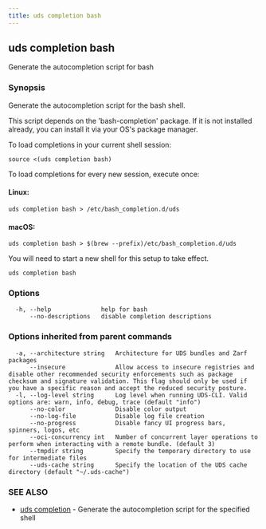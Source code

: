 ```yaml
---
title: uds completion bash
---
```

## uds completion bash

Generate the autocompletion script for bash

### Synopsis

Generate the autocompletion script for the bash shell.

This script depends on the 'bash-completion' package.
If it is not installed already, you can install it via your OS's package manager.

To load completions in your current shell session:

	source <(uds completion bash)

To load completions for every new session, execute once:

#### Linux:

	uds completion bash > /etc/bash_completion.d/uds

#### macOS:

	uds completion bash > $(brew --prefix)/etc/bash_completion.d/uds

You will need to start a new shell for this setup to take effect.


```
uds completion bash
```

### Options

```
  -h, --help              help for bash
      --no-descriptions   disable completion descriptions
```

### Options inherited from parent commands

```
  -a, --architecture string   Architecture for UDS bundles and Zarf packages
      --insecure              Allow access to insecure registries and disable other recommended security enforcements such as package checksum and signature validation. This flag should only be used if you have a specific reason and accept the reduced security posture.
  -l, --log-level string      Log level when running UDS-CLI. Valid options are: warn, info, debug, trace (default "info")
      --no-color              Disable color output
      --no-log-file           Disable log file creation
      --no-progress           Disable fancy UI progress bars, spinners, logos, etc
      --oci-concurrency int   Number of concurrent layer operations to perform when interacting with a remote bundle. (default 3)
      --tmpdir string         Specify the temporary directory to use for intermediate files
      --uds-cache string      Specify the location of the UDS cache directory (default "~/.uds-cache")
```

### SEE ALSO

* [uds completion](/reference/cli/commands/uds_completion/)	 - Generate the autocompletion script for the specified shell
